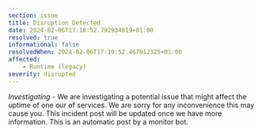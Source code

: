```yaml
---
section: issue
title: Disruption Detected
date: 2024-02-06T17:18:52.792934819+01:00
resolved: true
informational: false
resolvedWhen: 2024-02-06T17:19:52.467012325+01:00
affected:
    - Runtime (legacy)
severity: disrupted
---
```

*Investigating* - We are investigating a potential issue that might affect the uptime of one our of services. We are sorry for any inconvenience this may cause you. This incident post will be updated once we have more information.
This is an automatic post by a monitor bot.